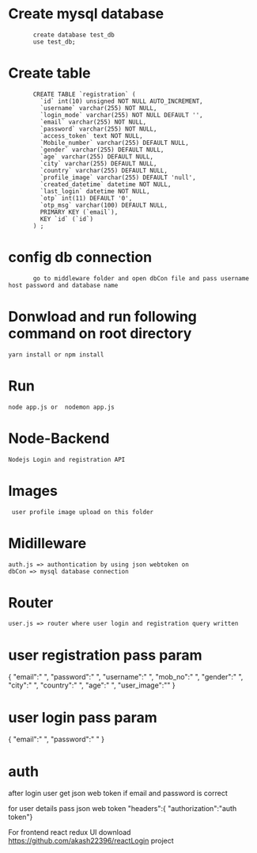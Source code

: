 # Create mysql database 

           create database test_db
           use test_db;
       
# Create table 

           CREATE TABLE `registration` (
             `id` int(10) unsigned NOT NULL AUTO_INCREMENT,
             `username` varchar(255) NOT NULL,
             `login_mode` varchar(255) NOT NULL DEFAULT '',
             `email` varchar(255) NOT NULL,
             `password` varchar(255) NOT NULL,
             `access_token` text NOT NULL,
             `Mobile_number` varchar(255) DEFAULT NULL,
             `gender` varchar(255) DEFAULT NULL,
             `age` varchar(255) DEFAULT NULL,
             `city` varchar(255) DEFAULT NULL,
             `country` varchar(255) DEFAULT NULL,
             `profile_image` varchar(255) DEFAULT 'null',
             `created_datetime` datetime NOT NULL,
             `last_login` datetime NOT NULL,
             `otp` int(11) DEFAULT '0',
             `otp_msg` varchar(100) DEFAULT NULL,
             PRIMARY KEY (`email`),
             KEY `id` (`id`)
           ) ;

# config db connection 
           go to middleware folder and open dbCon file and pass username host password and database name

# Donwload and run following command on root directory 

    yarn install or npm install 


# Run 
    node app.js or  nodemon app.js

# Node-Backend
    Nodejs Login and registration API


# Images
     user profile image upload on this folder
# Midilleware
    auth.js => authontication by using json webtoken on 
    dbCon => mysql database connection 
# Router 
    user.js => router where user login and registration query written
    
    
# user registration pass param
   {
        "email":" ",
        "password":" ",
        "username":" ",
        "mob_no":" ",
        "gender":" ",
        "city":" ",
        "country":" ",
        "age":" ",
        "user_image":""
    }
    
# user login pass param 
   {
    "email":" ",
    "password":" "
    }
      
# auth
   after login user get json web token if email and password is correct
   
   for user details pass json web token 
   "headers":{	"authorization":"auth token"}
        
        
        
For frontend react redux UI download https://github.com/akash22396/reactLogin  project
   

     
    
 
     
